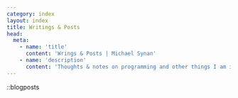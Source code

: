 ```yaml
---
category: index
layout: index
title: Writings & Posts
head:  
  meta:    
    - name: 'title'      
      content: 'Wrings & Posts | Michael Synan'    
    - name: 'description'      
      content: 'Thoughts & notes on programming and other things I am interested in.'    
---
```


::blogposts
